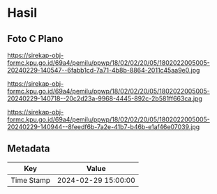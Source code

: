 # Hasil

## Foto C Plano

https://sirekap-obj-formc.kpu.go.id/69a4/pemilu/ppwp/18/02/02/20/05/1802022005005-20240229-140547--6fabb1cd-7a71-4b8b-8864-2011c45aa9e0.jpg

https://sirekap-obj-formc.kpu.go.id/69a4/pemilu/ppwp/18/02/02/20/05/1802022005005-20240229-140718--20c2d23a-9968-4445-892c-2b581ff663ca.jpg

https://sirekap-obj-formc.kpu.go.id/69a4/pemilu/ppwp/18/02/02/20/05/1802022005005-20240229-140944--8feedf6b-7a2e-41b7-b46b-e1af46e07039.jpg


## Metadata

| Key        | Value               |
| ---------- | ------------------- |
| Time Stamp | 2024-02-29 15:00:00 |



